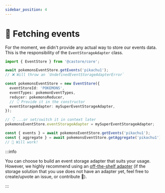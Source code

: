 ```yaml
---
sidebar_position: 4
---
```


# 🛒 Fetching events

For the moment, we didn't provide any actual way to store our events data. This is the responsibility of the `EventStorageAdapter` class.

```ts
import { EventStore } from '@castore/core';

await pokemonsEventStore.getEvents('pikachu1');
// ❌ Will throw an `UndefinedEventStorageAdapterError`

const pokemonsEventStore = new EventStore({
  eventStoreId: 'POKEMONS',
  eventTypes: pokemonEventTypes,
  reducer: pokemonsReducer,
  // 👇 Provide it in the constructor
  eventStorageAdapter: mySuperEventStorageAdapter,
});

// 👇 ...or set/switch it in context later
pokemonsEventStore.eventStorageAdapter = mySuperEventStorageAdapter;

const { events } = await pokemonsEventStore.getEvents('pikachu1');
const { aggregate } = await pokemonsEventStore.getAggregate('pikachu1');
// 🙌 Will work!
```

:::info

You can choose to build an event storage adapter that suits your usage. However, we highly recommend using an [off-the-shelf adapter](../4-packages.md#-event-storage-adapters) (if the storage solution that you use does not have an adapter yet, feel free to create/upvote an issue, or contribute 🤗).

:::
